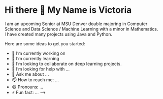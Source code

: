 # Hi there 👋 My Name is Victoria

I am an upcoming Senior at MSU Denver double majoring in Computer Science and Data Science / Machine Learning with a minor in Mathematics. I have created many projects using Java and Python.

Here are some ideas to get you started:

- 🔭 I’m currently working on 
- 🌱 I’m currently learning 
- 👯 I’m looking to collaborate on deep learning projects.
- 🤔 I’m looking for help with ...
- 💬 Ask me about ...
- 📫 How to reach me: ...
- 😄 Pronouns: ...
- ⚡ Fun fact: ...
-->

